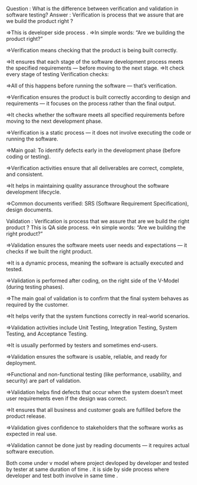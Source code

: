 Question : What is the difference between verification and validation in software testing?
Answer : Verification is process that we assure that are we build the product right ?

=>This is developer side process . 
=>In simple words: “Are we building the product right?”

=>Verification means checking that the product is being built correctly.

=>It ensures that each stage of the software development process meets the specified requirements — before moving to the next stage.
=>It check every stage of testing Verification checks:

=>All of this happens before running the software — that’s verification.

=>Verification ensures the product is built correctly according to design and requirements — it focuses on the process rather than the final output.

=>It checks whether the software meets all specified requirements before moving to the next development phase.

=>Verification is a static process — it does not involve executing the code or running the software.

=>Main goal: To identify defects early in the development phase (before coding or testing).

=>Verification activities ensure that all deliverables are correct, complete, and consistent.

=>It helps in maintaining quality assurance throughout the software development lifecycle.

=>Common documents verified: SRS (Software Requirement Specification), design documents.

Validation : Verification is process that we assure that are we build the right product ?
This is QA side process.
=>In simple words: “Are we building the right product?”


=>Validation ensures the software meets user needs and expectations — it checks if we built the right product.

=>It is a dynamic process, meaning the software is actually executed and tested.

=>Validation is performed after coding, on the right side of the V-Model (during testing phases).

=>The main goal of validation is to confirm that the final system behaves as required by the customer.

=>It helps verify that the system functions correctly in real-world scenarios.

=>Validation activities include Unit Testing, Integration Testing, System Testing, and Acceptance Testing.

=>It is usually performed by testers and sometimes end-users.

=>Validation ensures the software is usable, reliable, and ready for deployment.

=>Functional and non-functional testing (like performance, usability, and security) are part of validation.

=>Validation helps find defects that occur when the system doesn’t meet user requirements even if the design was correct.

=>It ensures that all business and customer goals are fulfilled before the product release.

=>Validation gives confidence to stakeholders that the software works as expected in real use.

=>Validation cannot be done just by reading documents — it requires actual software execution.


Both come under v model where project devloped by developer and tested by tester at same duration of time . it is side by side process where developer and test both involve in same time .